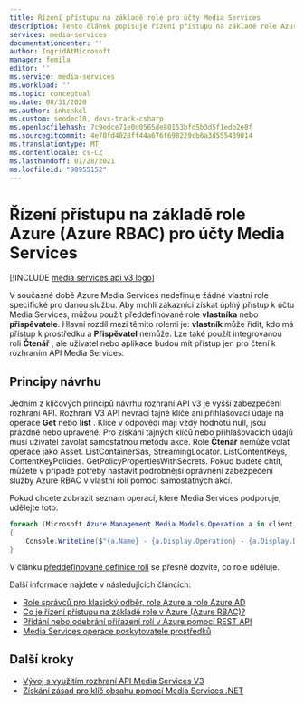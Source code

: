 ```yaml
---
title: Řízení přístupu na základě role pro účty Media Services
description: Tento článek popisuje řízení přístupu na základě role Azure (Azure RBAC) pro účty Azure Media Services.
services: media-services
documentationcenter: ''
author: IngridAtMicrosoft
manager: femila
editor: ''
ms.service: media-services
ms.workload: ''
ms.topic: conceptual
ms.date: 08/31/2020
ms.author: inhenkel
ms.custom: seodec18, devx-track-csharp
ms.openlocfilehash: 7c9edce71e0d0565de80153bfd5b3d5f1edb2e8f
ms.sourcegitcommit: 4e70fd4028ff44a676f698229cb6a3d555439014
ms.translationtype: MT
ms.contentlocale: cs-CZ
ms.lasthandoff: 01/28/2021
ms.locfileid: "98955152"
---
```

# <a name="azure-role-based-access-control-azure-rbac-for-media-services-accounts"></a>Řízení přístupu na základě role Azure (Azure RBAC) pro účty Media Services

[!INCLUDE [media services api v3 logo](./includes/v3-hr.md)]

V současné době Azure Media Services nedefinuje žádné vlastní role specifické pro danou službu. Aby mohli zákazníci získat úplný přístup k účtu Media Services, můžou použít předdefinované role **vlastníka** nebo **přispěvatele**. Hlavní rozdíl mezi těmito rolemi je: **vlastník** může řídit, kdo má přístup k prostředku a **Přispěvatel** nemůže. Lze také použít integrovanou roli **Čtenář** , ale uživatel nebo aplikace budou mít přístup jen pro čtení k rozhraním API Media Services. 

## <a name="design-principles"></a>Principy návrhu

Jedním z klíčových principů návrhu rozhraní API v3 je vyšší zabezpečení rozhraní API. Rozhraní V3 API nevrací tajné klíče ani přihlašovací údaje na operace **Get** nebo **list** . Klíče v odpovědi mají vždy hodnotu null, jsou prázdné nebo upravené. Pro získání tajných klíčů nebo přihlašovacích údajů musí uživatel zavolat samostatnou metodu akce. Role **Čtenář** nemůže volat operace jako Asset. ListContainerSas, StreamingLocator. ListContentKeys, ContentKeyPolicies. GetPolicyPropertiesWithSecrets. Pokud budete chtít, můžete v případě potřeby nastavit podrobnější oprávnění zabezpečení služby Azure RBAC v vlastní roli pomocí samostatných akcí.

Pokud chcete zobrazit seznam operací, které Media Services podporuje, udělejte toto:

```csharp
foreach (Microsoft.Azure.Management.Media.Models.Operation a in client.Operations.List())
{
    Console.WriteLine($"{a.Name} - {a.Display.Operation} - {a.Display.Description}");
}
```

V článku [předdefinované definice rolí](../../role-based-access-control/built-in-roles.md) se přesně dozvíte, co role uděluje. 

Další informace najdete v následujících článcích:

- [Role správců pro klasický odběr, role Azure a role Azure AD](../../role-based-access-control/rbac-and-directory-admin-roles.md)
- [Co je řízení přístupu na základě role v Azure (Azure RBAC)?](../../role-based-access-control/overview.md)
- [Přidání nebo odebrání přiřazení rolí v Azure pomocí REST API](../../role-based-access-control/role-assignments-rest.md)
- [Media Services operace poskytovatele prostředků](../../role-based-access-control/resource-provider-operations.md#microsoftmedia)

## <a name="next-steps"></a>Další kroky

- [Vývoj s využitím rozhraní API Media Services V3](media-services-apis-overview.md)
- [Získání zásad pro klíč obsahu pomocí Media Services .NET](get-content-key-policy-dotnet-howto.md)
